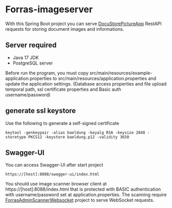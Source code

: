 # Forras-imageserver 

With this Spring Boot project you can serve [DocuStorePictureApp](https://github.com/pzoli/DocuStorePictureApp) RestAPI requests for storing document images and informations.

## Server required

- Java 17 JDK
- PostgreSQL server

Before run the program, you must copy src/main/resources/example-application.properties to src/main/resources/application.properties and update the application settings.
(Database access properties and file upload temporal path, ssl certificate properties and Basic auth username/password)

## generate ssl keystore

Use the following to generate a self-signed certificate
```
keytool -genkeypair -alias baeldung -keyalg RSA -keysize 2048 -storetype PKCS12 -keystore baeldung.p12 -validity 3650
```
## Swagger-UI

You can access Swagger-UI after start project
```
https://[host]:8088/swagger-ui/index.html
```
You should use image scanner browser client at https://[host]:8088/index.html that is protected with BASIC authentication with username/password set at application.properties.
The scanning require [ForrasAdminScannerWebsocket](https://github.com/pzoli/ForrasAdminScannerWebsocket) project to serve WebSocket requests.
